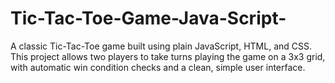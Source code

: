 # Tic-Tac-Toe-Game-Java-Script-
A classic Tic-Tac-Toe game built using plain JavaScript, HTML, and CSS. This project allows two players to take turns playing the game on a 3x3 grid, with automatic win condition checks and a clean, simple user interface.
